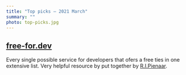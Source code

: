 ```yaml
---
title: "Top picks — 2021 March"
summary: ""
photo: top-picks.jpg
---
```


## [free-for.dev](https://free-for.dev/)

Every single possible service for developers that ofers a free ties in one extensive list. Very helpful resource by put together by [R.I.Pienaar](https://twitter.com/ripienaar).
